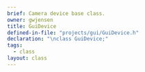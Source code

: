 ```yaml
---
brief: Camera device base class.
owner: gwjensen
title: GuiDevice
defined-in-file: "projects/gui/GuiDevice.h"
declaration: "\nclass GuiDevice;"
tags:
  - class
layout: class
---
```

